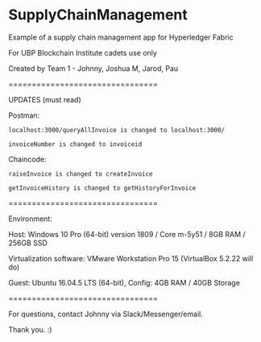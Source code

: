 # SupplyChainManagement
Example of a supply chain management app for Hyperledger Fabric

For UBP Blockchain Institute cadets use only

Created by Team 1 - Johnny, Joshua M, Jarod, Pau

================================

UPDATES (must read)

Postman:

    localhost:3000/queryAllInvoice is changed to localhost:3000/

    invoiceNumber is changed to invoiceid

Chaincode:

    raiseInvoice is changed to createInvoice

    getInvoiceHistory is changed to getHistoryForInvoice

================================

Environment:

Host: Windows 10 Pro (64-bit) version 1809 / Core m-5y51 / 8GB RAM / 256GB SSD

Virtualization software: VMware Workstation Pro 15 (VirtualBox 5.2.22 will do)

Guest: Ubuntu 16.04.5 LTS (64-bit), Config: 4GB RAM / 40GB Storage

================================

For questions, contact Johnny via Slack/Messenger/email.

Thank you. :)
